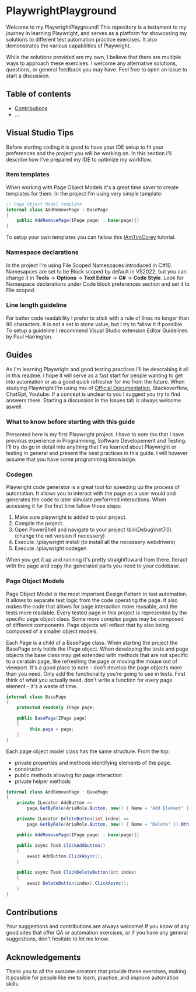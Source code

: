 # PlaywrightPlayground

Welcome to my PlaywrightPlayground! This repository is a testament to my journey in learning Playwright, and serves as a platform for showcasing my solutions to different test automation practice exercises.
It also demonstrates the various capabilities of Playwright.

While the solutions provided are my own, I believe that there are multiple ways to approach these exercises. 
I welcome any alternative solutions, questions, or general feedback you may have. Feel free to open an issue to start a discussion.

## Table of contents

- [Contributions](#contributions)
- ...

## Visual Studio Tips
Before starting coding it is good to have your IDE setup to fit your preferences and the project you will be working on. In this section I'll describe how I've prepared my IDE to optimize my workflow.

### Item templates
When working with Page Object Models it's a great time saver to create templates for them. In the project I'm using very simple tamplate:
```cs
// Page Object Model template
internal class AddRemovePage : BasePage
{
    public AddRemovePage(IPage page) : base(page){}
}
```
To setup your own templates you can fallow this [IAmTimCorey](https://youtu.be/3uYN3mDFP-o) tutorial.

### Namespace declarations
In the project I'm using File Scoped Namespaces introduced in C#10. Namesapces are set to be Block scoped by default in VS2022, but you can change it in **Tools** -> **Options** -> **Text Editor** -> **C#** -> **Code Style**. Look for Namespace declarations under Code block preferences section and set it to File scoped.

### Line length guideline
For better code readability I prefer to stick with a rule of lines no longer than 80 characters. It is not a set in stone value, but I try to fallow it if possible.
To setup a guideline I recommend Visual Studio extension Editor Guidelines by Paul Harrington.

## Guides

As I'm learning Playwright and good testing practices I'll be descrabing it all in this readme. I hope it will serve as a fast start for people wanting to get into automation or as a good quick refresher for me from the future. When studying Playwright I'm using mix of [Official Documentation](https://playwright.dev/dotnet/docs/intro), Stackoverflow, ChatGpt, Youtube. If a concept is unclear to you I suggest you try to find answers there. Starting a discussion in the Issues tab is always welcome aswell.

### What to know before starting with this guide

Presented here is my first Playwright project. I have to note tho that I have previous experience in Programming, Software Developement and Testing. 
I'll try do go in detail into anything that I've learned about Playwright or testing in general and present the best practices in this guide. I will hovever assume that you have some programming knowladge.

### Codegen
Playwright code generator is a great tool for speeding up the process of automation. It allows you to interact with the page as a user would and generates the code to later simulate performed interactions.
When accessing it for the first time fallow those steps:
1. Make sure playwright is added to your project.
2. Compile the project.
3. Open PowerShell and navigate to your project \bin\Debug\net7.0\ (change the net version if necessery)
4. Execute .\playwright install (to install all the necessery webdrivers)
5. Execute .\playwright codegen

When you get it up and running it's pretty straightfoward from there. Iteract with the page and copy the generated parts you need to your codebase.

### Page Object Models
Page Object Model is the most important Design Pattern in test automation. It allows to separate test logic from the code operating the page. It also makes the code that allows for page interaction more reusable, and the tests more readable. Every tested page in this project is represented by the specific page object class. Some more complex pages may be composed of different components. Page objects will reflect that by also being composed of a smaller object models. 

Each Page is a child of a BasePage class. When starting the project the BasePage only holds the IPage object. When developing the tests and page objects the base class may get extended with methods that are not specific to a ceratain page, like refreshing the page or moving the mouse out of viewport. It's a good place to note - don't develop the page objects more than you need. Only add the functionality you're going to use in tests. First think of what you actually need, don't write a function for every page element - it's a waste of time.

```cs
internal class BasePage
{
    protected readonly IPage page;

    public BasePage(IPage page)
    {
         this.page = page;
    }
}
```

Each page object model class has the same structure. From the top:
 - private properties and methods identifying elements of the page.
 - constructor
 - public methods allowing for page interaction
 - private helper methods

```cs
internal class AddRemovePage : BasePage
{
    private ILocator AddButton =>
        page.GetByRole(AriaRole.Button, new() { Name = "Add Element" });

    private ILocator DeleteButton(int index) =>
        page.GetByRole(AriaRole.Button, new() { Name = "Delete" }).Nth(index);

    public AddRemovePage(IPage page) : base(page){}

    public async Task ClickAddButton()
    {
        await AddButton.ClickAsync();
    }

    public async Task ClickDeleteButton(int index)
    {
        await DeleteButton(index).ClickAsync();
    }
}
```

## Contributions

Your suggestions and contributions are always welcome! If you know of any good sites that offer QA or automation exercises, or if you have any general suggestions, don't hesitate to let me know. 

## Acknowledgements 

Thank you to all the awsome creators that provide these exercises, making it possible for people like me to learn, practice, and improve automation skills. 
